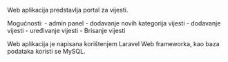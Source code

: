 Web aplikacija predstavlja portal za vijesti.

Mogućnosti:
    - admin panel 
    - dodavanje novih kategorija vijesti
    - dodavanje vijesti
    - uređivanje vijesti
    - Brisanje vijesti
    
Web aplikacija je napisana korištenjem Laravel Web frameworka, kao baza podataka koristi se MySQL.
